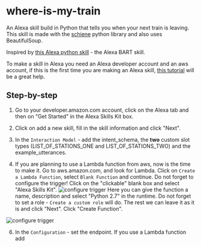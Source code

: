 # where-is-my-train

An Alexa skill build in Python that tells you when your next train is leaving. This skill is made with the [schiene] python library and also uses BeautifulSoup. 

Inspired by [this Alexa python skill] - the Alexa BART skill.

To make a skill in Alexa you need an Alexa developer account and an aws account, if this is the first time you are making an Alexa skill, [this tutorial] will be a great help.

[schiene]: https://github.com/kennell/schiene
[this Alexa python skill]: https://github.com/simonprickett/alexabart
[this tutorial]: https://github.com/alexa/skill-sample-nodejs-fact

## Step-by-step

1. Go to your developer.amazon.com account, click on the Alexa tab and then on "Get Started" in the Alexa Skills Kit box.

2. Click on add a new skill, fill in the skill information and click "Next".

3. In the `Interaction Model` - add the intent_schema, the **two** custom slot types (LIST_OF_STATIONS_ONE and LIST_OF_STATIONS_TWO) and the example_utterances.

4. If you are planning to use a Lambda function from aws, now is the time to make it. Go to aws.amazon.com, and look for Lambda. Click on `Create a Lambda Function`, select `Blank Function` and continue. Do not forget to configure the trigger! Click on the "clickable" blank box and select "Alexa Skills Kit". ![configure trigger](https://github.com/Emelieh21/where-is-my-train/blob/master/screenshots/configure_triggers.png) Here you can give the function a name, description and select "Python 2.7" in the runtime. Do not forget to set a role - `Create a custom role` will do. The rest we can leave it as it is and click "Next". Click "Create Function".

![configure trigger](https://github.com/Emelieh21/where-is-my-train/blob/master/screenshots/configure_triggers.png)


6. In the `Configuration` - set the endpoint. If you use a Lambda function add
